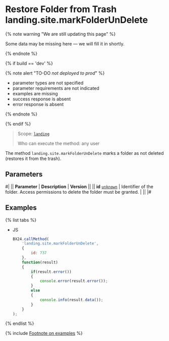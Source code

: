 # Restore Folder from Trash landing.site.markFolderUnDelete

{% note warning "We are still updating this page" %}

Some data may be missing here — we will fill it in shortly.

{% endnote %}

{% if build == 'dev' %}

{% note alert "TO-DO _not deployed to prod_" %}

- parameter types are not specified
- parameter requirements are not indicated
- examples are missing
- success response is absent
- error response is absent

{% endnote %}

{% endif %}

> Scope: [`landing`](../../scopes/permissions.md)
>
> Who can execute the method: any user

The method `landing.site.markFolderUnDelete` marks a folder as not deleted (restores it from the trash).

## Parameters

#|
|| **Parameter** | **Description** | **Version** ||
|| **id**
[`unknown`](../../data-types.md) | Identifier of the folder. Access permissions to delete the folder must be granted. | ||
|#

## Examples

{% list tabs %}

- JS

    ```js
    BX24.callMethod(
        'landing.site.markFolderUnDelete',
        {
            id: 737
        },
        function(result)
        {
            if(result.error())
            {
                console.error(result.error());
            }
            else
            {
                console.info(result.data());
            }
        }
    );
    ```

{% endlist %}

{% include [Footnote on examples](../../../_includes/examples.md) %}